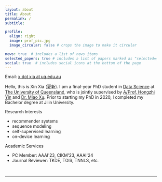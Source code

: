 ```yaml
---
layout: about
title: About
permalink: /
subtitle:

profile:
  align: right
  image: prof_pic.jpg
  image_circular: false # crops the image to make it circular

news: true  # includes a list of news items
selected_papers: true # includes a list of papers marked as "selected={true}"
social: true  # includes social icons at the bottom of the page
---
```

Email: <a href="mailto:jl.yu@uq.edu.au">x dot xia at uq.edu.au</a> 

Hello, this is Xin Xia (夏新). I am a final-year PhD student in [Data Science](https://itee.uq.edu.au/data-science) at [The University of Queensland](https://www.uq.edu.au/), who is jointly supervised by [A/Prof. Hongzhi Yin](https://sites.google.com/view/hongzhi-yin/home) and [Dr. Miao Xu](https://researchers.uq.edu.au/researcher/26509). Prior to starting my PhD in 2020, I completed my Bachelor degree at Jilin University. 

Research Interests
+ recommender systems
+ sequence modeling
+ self-supervised learning
+ on-device learning

Academic Services
+ PC Member: AAAI'23, CIKM'23, AAAI'24
+ Journal Reviewer: TKDE, TOIS, TNNLS, etc.

<br>
<hr>

